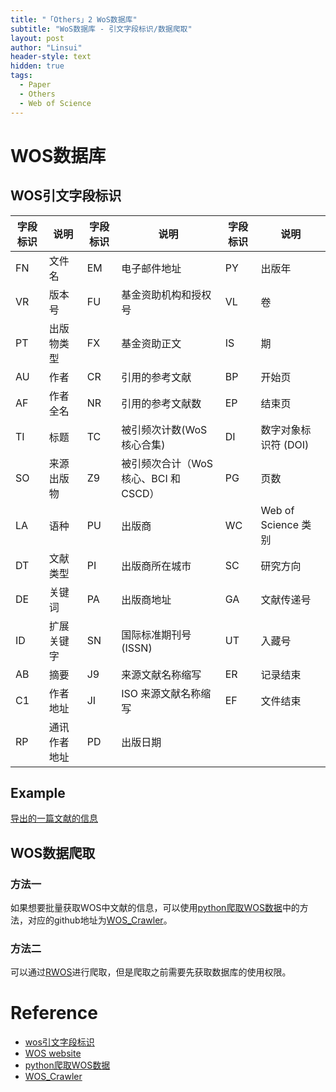 ```yaml
---
title: "「Others」2 WoS数据库"
subtitle: "WoS数据库 - 引文字段标识/数据爬取"
layout: post
author: "Linsui"
header-style: text
hidden: true
tags:
  - Paper
  - Others
  - Web of Science
---
```

# WOS数据库

## WOS引文字段标识

| 字段标识 | 说明         | 字段标识 | 说明                                 | 字段标识 | 说明                 |
| -------- | ------------ | -------- | ------------------------------------ | -------- | -------------------- |
| FN       | 文件名       | EM       | 电子邮件地址                         | PY       | 出版年               |
| VR       | 版本号       | FU       | 基金资助机构和授权号                 | VL       | 卷                   |
| PT       | 出版物类型   | FX       | 基金资助正文                         | IS       | 期                   |
| AU       | 作者         | CR       | 引用的参考文献                       | BP       | 开始页               |
| AF       | 作者全名     | NR       | 引用的参考文献数                     | EP       | 结束页               |
| TI       | 标题         | TC       | 被引频次计数(WoS核心合集)            | DI       | 数字对象标识符 (DOI) |
| SO       | 来源出版物   | Z9       | 被引频次合计（WoS核心、BCI 和 CSCD） | PG       | 页数                 |
| LA       | 语种         | PU       | 出版商                               | WC       | Web of Science 类别  |
| DT       | 文献类型     | PI       | 出版商所在城市                       | SC       | 研究方向             |
| DE       | 关键词       | PA       | 出版商地址                           | GA       | 文献传递号           |
| ID       | 扩展关键字   | SN       | 国际标准期刊号 (ISSN)                | UT       | 入藏号               |
| AB       | 摘要         | J9       | 来源文献名称缩写                     | ER       | 记录结束             |
| C1       | 作者地址     | JI       | ISO 来源文献名称缩写                 | EF       | 文件结束             |
| RP       | 通讯作者地址 | PD       | 出版日期                             |          |                      |

## Example

<a href="https://denglinsui.github.io/materials/ExForWOS.txt" target="_blank">导出的一篇文献的信息</a>

## WOS数据爬取

### 方法一

如果想要批量获取WOS中文献的信息，可以使用[python爬取WOS数据](https://mp.weixin.qq.com/s/XdZrUx22jwhJPkcDOnzrrw)中的方法，对应的github地址为[WOS_Crawler](https://github.com/tomleung1996/wos_crawler)。

### 方法二

可以通过[RWOS](https://github.com/juba/rwos)进行爬取，但是爬取之前需要先获取数据库的使用权限。

# Reference

- [wos引文字段标识](http://blog.sciencenet.cn/blog-2436014-924091.html)
- [WOS website](http://apps.webofknowledge.com/UA_GeneralSearch_input.do?product=UA&search_mode=GeneralSearch&SID=7CROEqv8cv1x71Ns9tb&preferencesSaved=)
- [python爬取WOS数据](https://mp.weixin.qq.com/s/XdZrUx22jwhJPkcDOnzrrw)
- [WOS_Crawler](https://github.com/tomleung1996/wos_crawl)
